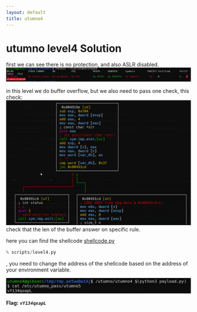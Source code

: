 ```yaml
---
layout: default
title: utumno4
---
```


# utumno level4 Solution

first we can see there is no protection, and also ASLR disabled.
![image](./images/level4_1.png)

in this level we do buffer overflow, but we also need to pass one check, this check:
![image](./images/level4_2.png)
check that the len of the buffer answer on specific rule.

here you can find the shellcode [shellcode.py](./general/shellcode.py)

```py
% scripts/level4.py
```
, you need to change the address of the shellcode based on the address of your environment variable.

![image](./images/level4_3.png)

**Flag:** ***`vY134qxapL`*** 
